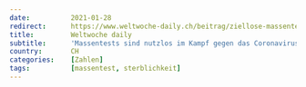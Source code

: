 ```yaml
---
date:          2021-01-28
redirect:      https://www.weltwoche-daily.ch/beitrag/ziellose-massentests-sind-nutzlos-im-kampf-gegen-das-coronavirus-wir-sollten-den-fokus-auf-die-sterblichkeit-richten/
title:         Weltwoche daily
subtitle:      'Massentests sind nutzlos im Kampf gegen das Coronavirus. Wir sollten den Fokus auf die Sterblichkeit richten'
country:       CH
categories:    [Zahlen]
tags:          [massentest, sterblichkeit]
---
```

